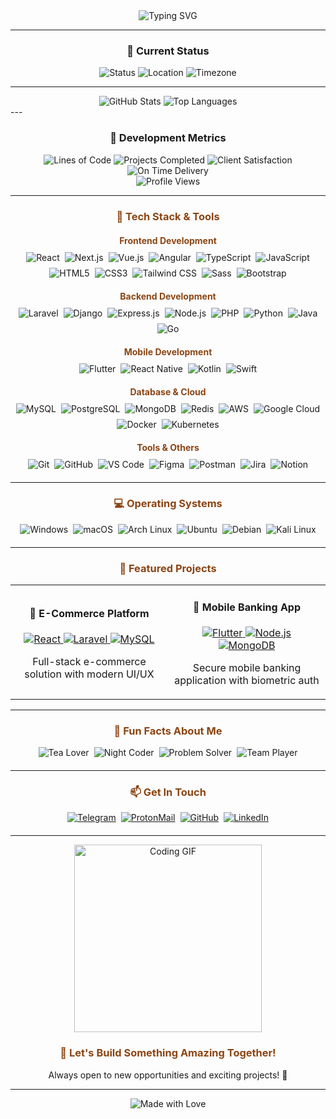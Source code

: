 <div align="center">
  <img src="https://readme-typing-svg.demolab.com?font=Fira+Code&weight=600&size=28&pause=1000&color=8B4513&center=true&vCenter=true&width=600&height=100&lines=Hallo%2C+I'm+Ovin;Full+Stack+Developer;Web+%26+Mobile+Developer;Passionate+about+Innovation" alt="Typing SVG" />
</div>

---

<div align="center">
  <h3>🎯 Current Status</h3>
  <img src="https://img.shields.io/badge/Status-Available%20for%20Projects-brightgreen?style=for-the-badge" alt="Status" />
  <img src="https://img.shields.io/badge/Location-Indonesia-FF6B6B?style=for-the-badge" alt="Location" />
  <img src="https://img.shields.io/badge/Timezone-WIB%20%28UTC%2B7%29-00D4AA?style=for-the-badge" alt="Timezone" />
</div>

---

<div align="center">
  <img src="https://github-readme-stats.anuraghazra1.vercel.app/api?username=vincreator&show_icons=true&theme=radical&hide_border=true&bg_color=0D1117&title_color=8B4513&text_color=FFFFFF&icon_color=8B4513&hide=issues,contribs&include_all_commits=true&count_private=true" alt="GitHub Stats" />
  <img src="https://github-readme-stats.anuraghazra1.vercel.app/api/top-langs/?username=vincreator&layout=compact&theme=radical&hide_border=true&bg_color=0D1117&title_color=8B4513&text_color=FFFFFF&langs_count=8&hide=jupyter%20notebook,tex,css,php" alt="Top Languages" />
</div>
---

<div align="center">
  <h3>🚀 Development Metrics</h3>
  <img src="https://img.shields.io/badge/Lines%20of%20Code-100k%2B-brightgreen?style=for-the-badge" alt="Lines of Code" />
  <img src="https://img.shields.io/badge/Projects%20Completed-30%2B-blue?style=for-the-badge" alt="Projects Completed" />
  <img src="https://img.shields.io/badge/Client%20Satisfaction-98%25-orange?style=for-the-badge" alt="Client Satisfaction" />
  <img src="https://img.shields.io/badge/On%20Time%20Delivery-95%25-purple?style=for-the-badge" alt="On Time Delivery" />
</div>

<div align="center">
  <img src="https://komarev.com/ghpvc/?username=vincreator&style=for-the-badge&color=8B4513&label=PROFILE+VIEWS" alt="Profile Views" />
</div>

---

<div align="center">
  <h3 style="color: #8B4513;">🚀 Tech Stack & Tools</h3>
</div>

<div align="center">
  <h4 style="color: #8B4513; margin: 20px 0 10px 0;">Frontend Development</h4>
  <div style="display: flex; flex-wrap: wrap; justify-content: center; gap: 8px; margin-bottom: 20px;">
    <img src="https://img.shields.io/badge/React-20232A?style=flat-square&logo=react&logoColor=61DAFB" alt="React" />
    <img src="https://img.shields.io/badge/Next.js-000000?style=flat-square&logo=next.js&logoColor=white" alt="Next.js" />
    <img src="https://img.shields.io/badge/Vue.js-4FC08D?style=flat-square&logo=vue.js&logoColor=white" alt="Vue.js" />
    <img src="https://img.shields.io/badge/Angular-DD0031?style=flat-square&logo=angular&logoColor=white" alt="Angular" />
    <img src="https://img.shields.io/badge/TypeScript-007ACC?style=flat-square&logo=typescript&logoColor=white" alt="TypeScript" />
    <img src="https://img.shields.io/badge/JavaScript-F7DF1E?style=flat-square&logo=javascript&logoColor=black" alt="JavaScript" />
    <img src="https://img.shields.io/badge/HTML5-E34F26?style=flat-square&logo=html5&logoColor=white" alt="HTML5" />
    <img src="https://img.shields.io/badge/CSS3-1572B6?style=flat-square&logo=css3&logoColor=white" alt="CSS3" />
    <img src="https://img.shields.io/badge/Tailwind_CSS-38B2AC?style=flat-square&logo=tailwind-css&logoColor=white" alt="Tailwind CSS" />
    <img src="https://img.shields.io/badge/Sass-CC6699?style=flat-square&logo=sass&logoColor=white" alt="Sass" />
    <img src="https://img.shields.io/badge/Bootstrap-563D7C?style=flat-square&logo=bootstrap&logoColor=white" alt="Bootstrap" />
  </div>
</div>

<div align="center">
  <h4 style="color: #8B4513; margin: 20px 0 10px 0;">Backend Development</h4>
  <div style="display: flex; flex-wrap: wrap; justify-content: center; gap: 8px; margin-bottom: 20px;">
    <img src="https://img.shields.io/badge/Laravel-FF2D20?style=flat-square&logo=laravel&logoColor=white" alt="Laravel" />
    <img src="https://img.shields.io/badge/Django-092E20?style=flat-square&logo=django&logoColor=white" alt="Django" />
    <img src="https://img.shields.io/badge/Express.js-000000?style=flat-square&logo=express&logoColor=white" alt="Express.js" />
    <img src="https://img.shields.io/badge/Node.js-339933?style=flat-square&logo=nodedotjs&logoColor=white" alt="Node.js" />
    <img src="https://img.shields.io/badge/PHP-777BB4?style=flat-square&logo=php&logoColor=white" alt="PHP" />
    <img src="https://img.shields.io/badge/Python-3776AB?style=flat-square&logo=python&logoColor=white" alt="Python" />
    <img src="https://img.shields.io/badge/Java-ED8B00?style=flat-square&logo=openjdk&logoColor=white" alt="Java" />
    <img src="https://img.shields.io/badge/Go-00ADD8?style=flat-square&logo=go&logoColor=white" alt="Go" />
  </div>
</div>

<div align="center">
  <h4 style="color: #8B4513; margin: 20px 0 10px 0;">Mobile Development</h4>
  <div style="display: flex; flex-wrap: wrap; justify-content: center; gap: 8px; margin-bottom: 20px;">
    <img src="https://img.shields.io/badge/Flutter-02569B?style=flat-square&logo=flutter&logoColor=white" alt="Flutter" />
    <img src="https://img.shields.io/badge/React_Native-20232A?style=flat-square&logo=react&logoColor=61DAFB" alt="React Native" />
    <img src="https://img.shields.io/badge/Kotlin-0095D5?style=flat-square&logo=kotlin&logoColor=white" alt="Kotlin" />
    <img src="https://img.shields.io/badge/Swift-FA7343?style=flat-square&logo=swift&logoColor=white" alt="Swift" />
  </div>
</div>

<div align="center">
  <h4 style="color: #8B4513; margin: 20px 0 10px 0;">Database & Cloud</h4>
  <div style="display: flex; flex-wrap: wrap; justify-content: center; gap: 8px; margin-bottom: 20px;">
    <img src="https://img.shields.io/badge/MySQL-00000F?style=flat-square&logo=mysql&logoColor=white" alt="MySQL" />
    <img src="https://img.shields.io/badge/PostgreSQL-316192?style=flat-square&logo=postgresql&logoColor=white" alt="PostgreSQL" />
    <img src="https://img.shields.io/badge/MongoDB-4EA94B?style=flat-square&logo=mongodb&logoColor=white" alt="MongoDB" />
    <img src="https://img.shields.io/badge/Redis-DC382D?style=flat-square&logo=redis&logoColor=white" alt="Redis" />
    <img src="https://img.shields.io/badge/AWS-FF9900?style=flat-square&logo=amazonaws&logoColor=white" alt="AWS" />
    <img src="https://img.shields.io/badge/Google_Cloud-4285F4?style=flat-square&logo=google-cloud&logoColor=white" alt="Google Cloud" />
    <img src="https://img.shields.io/badge/Docker-2CA5E0?style=flat-square&logo=docker&logoColor=white" alt="Docker" />
    <img src="https://img.shields.io/badge/Kubernetes-326CE5?style=flat-square&logo=kubernetes&logoColor=white" alt="Kubernetes" />
  </div>
</div>

<div align="center">
  <h4 style="color: #8B4513; margin: 20px 0 10px 0;">Tools & Others</h4>
  <div style="display: flex; flex-wrap: wrap; justify-content: center; gap: 8px; margin-bottom: 20px;">
    <img src="https://img.shields.io/badge/Git-F05032?style=flat-square&logo=git&logoColor=white" alt="Git" />
    <img src="https://img.shields.io/badge/GitHub-100000?style=flat-square&logo=github&logoColor=white" alt="GitHub" />
    <img src="https://img.shields.io/badge/VS_Code-007ACC?style=flat-square&logo=visual-studio-code&logoColor=white" alt="VS Code" />
    <img src="https://img.shields.io/badge/Figma-F24E1E?style=flat-square&logo=figma&logoColor=white" alt="Figma" />
    <img src="https://img.shields.io/badge/Postman-FF6C37?style=flat-square&logo=postman&logoColor=white" alt="Postman" />
    <img src="https://img.shields.io/badge/Jira-0052CC?style=flat-square&logo=jira&logoColor=white" alt="Jira" />
    <img src="https://img.shields.io/badge/Notion-000000?style=flat-square&logo=notion&logoColor=white" alt="Notion" />
  </div>
</div>

---

<div align="center">
  <h3 style="color: #8B4513;">💻 Operating Systems</h3>
  <div style="display: flex; flex-wrap: wrap; justify-content: center; gap: 8px; margin-bottom: 20px;">
    <img src="https://img.shields.io/badge/Windows-0078D6?style=flat-square&logo=windows&logoColor=white" alt="Windows" />
    <img src="https://img.shields.io/badge/macOS-000000?style=flat-square&logo=macos&logoColor=white" alt="macOS" />
    <img src="https://img.shields.io/badge/Arch_Linux-1793D1?style=flat-square&logo=arch-linux&logoColor=white" alt="Arch Linux" />
    <img src="https://img.shields.io/badge/Ubuntu-E95420?style=flat-square&logo=ubuntu&logoColor=white" alt="Ubuntu" />
    <img src="https://img.shields.io/badge/Debian-A81D33?style=flat-square&logo=debian&logoColor=white" alt="Debian" />
    <img src="https://img.shields.io/badge/Kali_Linux-557C94?style=flat-square&logo=kali-linux&logoColor=white" alt="Kali Linux" />
  </div>
</div>

---

<div align="center">
  <h3 style="color: #8B4513;">🎯 Featured Projects</h3>
  <table>
    <tr>
      <td width="50%">
        <h4 align="center">🚀 E-Commerce Platform</h4>
        <p align="center">
          <a href="#" target="_blank">
            <img src="https://img.shields.io/badge/React-20232A?style=for-the-badge&logo=react&logoColor=61DAFB" alt="React" />
            <img src="https://img.shields.io/badge/Laravel-FF2D20?style=for-the-badge&logo=laravel&logoColor=white" alt="Laravel" />
            <img src="https://img.shields.io/badge/MySQL-00000F?style=for-the-badge&logo=mysql&logoColor=white" alt="MySQL" />
          </a>
        </p>
        <p align="center">Full-stack e-commerce solution with modern UI/UX</p>
      </td>
      <td width="50%">
        <h4 align="center">📱 Mobile Banking App</h4>
        <p align="center">
          <a href="#" target="_blank">
            <img src="https://img.shields.io/badge/Flutter-02569B?style=for-the-badge&logo=flutter&logoColor=white" alt="Flutter" />
            <img src="https://img.shields.io/badge/Node.js-339933?style=for-the-badge&logo=nodedotjs&logoColor=white" alt="Node.js" />
            <img src="https://img.shields.io/badge/MongoDB-4EA94B?style=for-the-badge&logo=mongodb&logoColor=white" alt="MongoDB" />
          </a>
        </p>
        <p align="center">Secure mobile banking application with biometric auth</p>
      </td>
    </tr>
  </table>
</div>

---

<div align="center">
  <h3 style="color: #8B4513;">🎨 Fun Facts About Me</h3>
  <div style="display: flex; flex-wrap: wrap; justify-content: center; gap: 8px; margin-bottom: 20px;">
    <img src="https://img.shields.io/badge/Tea%20Enjoyer-☕-FF6B6B?style=flat-square" alt="Tea Lover" />
    <img src="https://img.shields.io/badge/Night%20Coder-🌙-8B4513?style=flat-square" alt="Night Coder" />
    <img src="https://img.shields.io/badge/Problem%20Solver-💡-00D4AA?style=flat-square" alt="Problem Solver" />
    <img src="https://img.shields.io/badge/Team%20Player-🤝-FFD93D?style=flat-square" alt="Team Player" />
  </div>
</div>

---

<div align="center">
  <h3 style="color: #8B4513;">📫 Get In Touch</h3>
  <div style="display: flex; flex-wrap: wrap; justify-content: center; gap: 8px; margin-bottom: 20px;">
    <a href="https://t.me/oViNc">
      <img src="https://img.shields.io/badge/Telegram-2CA5E0?style=flat-square&logo=telegram&logoColor=white" alt="Telegram" />
    </a>
    <a href="mailto:ovinc@pm.me">
      <img src="https://img.shields.io/badge/ProtonMail-8B89CC?style=flat-square&logo=protonmail&logoColor=white" alt="ProtonMail" />
    </a>
    <a href="https://github.com/vincreator">
      <img src="https://img.shields.io/badge/GitHub-100000?style=flat-square&logo=github&logoColor=white" alt="GitHub" />
    </a>
    <a href="https://linkedin.com/in/yourprofile">
      <img src="https://img.shields.io/badge/LinkedIn-0077B5?style=flat-square&logo=linkedin&logoColor=white" alt="LinkedIn" />
    </a>
  </div>
</div>

---

<div align="center">
  <img src="https://media4.giphy.com/media/3otPoLEMiwPMpqJcly/giphy.gif" alt="Coding GIF" width="300" />
</div>

<div align="center">
  <h3 style="color: #8B4513;">🌟 Let's Build Something Amazing Together!</h3>
  <p>Always open to new opportunities and exciting projects! 🚀</p>
</div>

---

<div align="center">
  <img src="https://img.shields.io/badge/Made%20with%20❤️%20by%20Ovin-FF6B6B?style=for-the-badge" alt="Made with Love" />
</div>
